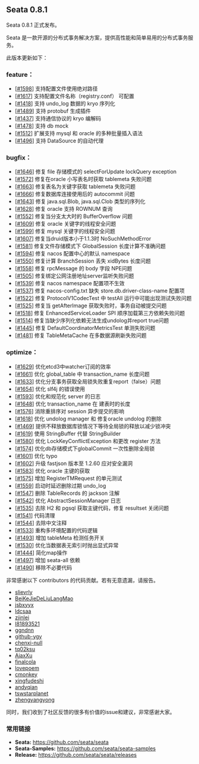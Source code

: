 ## Seata 0.8.1 

Seata 0.8.1 正式发布。

Seata 是一款开源的分布式事务解决方案，提供高性能和简单易用的分布式事务服务。

此版本更新如下：


### feature：
- [[#1598](https://github.com/seata/seata/pull/1598)] 支持配置文件使用绝对路径
- [[#1617](https://github.com/seata/seata/pull/1617)] 支持配置文件名称（registry.conf） 可配置
- [[#1418](https://github.com/seata/seata/pull/1418)] 支持 undo_log 数据的 kryo 序列化
- [[#1489](https://github.com/seata/seata/pull/1489)] 支持 protobuf 生成插件
- [[#1437](https://github.com/seata/seata/pull/1437)] 支持通信协议的 kryo 编解码
- [[#1478](https://github.com/seata/seata/pull/1478)] 支持 db mock
- [[#1512](https://github.com/seata/seata/pull/1512)] 扩展支持 mysql 和 oracle 的多种批量插入语法
- [[#1496](https://github.com/seata/seata/pull/1496)] 支持 DataSource 的自动代理


### bugfix：
- [[#1646](https://github.com/seata/seata/pull/1646)] 修复 file 存储模式的 selectForUpdate lockQuery exception
- [[#1572](https://github.com/seata/seata/pull/1572)] 修复在oracle 小写表名时获取 tablemeta 失败问题 
- [[#1663](https://github.com/seata/seata/pull/1663)] 修复表名为关键字获取 tablemeta 失败问题
- [[#1666](https://github.com/seata/seata/pull/1666)] 修复数据库连接使用后的 autocommit 问题
- [[#1643](https://github.com/seata/seata/pull/1643)] 修复 java.sql.Blob, java.sql.Clob 类型的序列化
- [[#1628](https://github.com/seata/seata/pull/1628)] 修复 oracle 支持 ROWNUM 查询
- [[#1552](https://github.com/seata/seata/pull/1552)] 修复当分支太大时的 BufferOverflow 问题
- [[#1609](https://github.com/seata/seata/pull/1609)] 修复 oracle 关键字的线程安全问题
- [[#1599](https://github.com/seata/seata/pull/1599)] 修复 mysql 关键字的线程安全问题
- [[#1607](https://github.com/seata/seata/pull/1607)] 修复当druid版本小于1.1.3时 NoSuchMethodError
- [[#1581](https://github.com/seata/seata/pull/1581)] 修复文件存储模式下 GlobalSession 长度计算不准确问题 
- [[#1594](https://github.com/seata/seata/pull/1594)] 修复 nacos 配置中心的默认 namespace
- [[#1550](https://github.com/seata/seata/pull/1550)] 修复计算 BranchSession 丢失 xidBytes 长度问题
- [[#1558](https://github.com/seata/seata/pull/1558)] 修复 rpcMessage 的 body 字段 NPE问题
- [[#1505](https://github.com/seata/seata/pull/1505)] 修复绑定公网注册地址server监听失败问题
- [[#1539](https://github.com/seata/seata/pull/1539)] 修复 nacos namespace 配置项不生效
- [[#1537](https://github.com/seata/seata/pull/1537)] 修复 nacos-config.txt 缺失 store.db.driver-class-name 配置项
- [[#1522](https://github.com/seata/seata/pull/1522)] 修复 ProtocolV1CodecTest 中 testAll 运行中可能出现测试失败问题
- [[#1525](https://github.com/seata/seata/pull/1525)] 修复当 getAfterImage 获取失败时，事务自动被提交问题
- [[#1518](https://github.com/seata/seata/pull/1518)] 修复 EnhancedServiceLoader SPI 顺序加载第三方依赖失败问题
- [[#1514](https://github.com/seata/seata/pull/1514)] 修复当缺少序列化依赖无法生成undolog并report true问题
- [[#1445](https://github.com/seata/seata/pull/1445)] 修复 DefaultCoordinatorMetricsTest 单测失败问题
- [[#1481](https://github.com/seata/seata/pull/1481)] 修复 TableMetaCache 在多数据源刷新失败问题



### optimize： 
- [[#1629](https://github.com/seata/seata/pull/1629)] 优化etcd3中watcher订阅的效率
- [[#1661](https://github.com/seata/seata/pull/1661)] 优化 global_table 中 transaction_name 长度问题
- [[#1633](https://github.com/seata/seata/pull/1633)] 优化分支事务获取全局锁失败重复report（false）问题 
- [[#1654](https://github.com/seata/seata/pull/1654)] 优化 slf4j 的错误使用
- [[#1593](https://github.com/seata/seata/pull/1593)] 优化和规范化 server 的日志 
- [[#1648](https://github.com/seata/seata/pull/1648)] 优化 transaction_name 在 建表时的长度
- [[#1576](https://github.com/seata/seata/pull/1576)] 消除重排序对 session 异步提交的影响 
- [[#1618](https://github.com/seata/seata/pull/1618)] 优化 undolog manager 和 修复oracle undolog 的删除
- [[#1469](https://github.com/seata/seata/pull/1469)] 提供不释放数据库锁情况下等待全局锁的释放以减少锁冲突
- [[#1619](https://github.com/seata/seata/pull/1416)] 使用 StringBuffer 代替 StringBuilder
- [[#1580](https://github.com/seata/seata/pull/1580)] 优化 LockKeyConflictException 和更改 register 方法
- [[#1574](https://github.com/seata/seata/pull/1574)] 优化db存储模式下globalCommit 一次性删除全局锁 
- [[#1601](https://github.com/seata/seata/pull/1601)] 优化 typo
- [[#1602](https://github.com/seata/seata/pull/1602)] 升级 fastjson 版本至 1.2.60 应对安全漏洞
- [[#1583](https://github.com/seata/seata/pull/1583)] 优化 oracle 主键的获取
- [[#1575](https://github.com/seata/seata/pull/1575)] 增加 RegisterTMRequest 的单元测试
- [[#1559](https://github.com/seata/seata/pull/1559)] 启动时延迟删除过期 undo_log
- [[#1547](https://github.com/seata/seata/pull/1547)] 删除 TableRecords 的 jackson 注解 
- [[#1542](https://github.com/seata/seata/pull/1542)] 优化 AbstractSessionManager 日志
- [[#1535](https://github.com/seata/seata/pull/1535)] 去除 H2 和 pgsql 获取主键代码，修复 resultset 关闭问题
- [[#1541](https://github.com/seata/seata/pull/1541)] 代码清理
- [[#1544](https://github.com/seata/seata/pull/1544)] 去除中文注释
- [[#1533](https://github.com/seata/seata/pull/1533)] 重构多环境配置的代码逻辑 
- [[#1493](https://github.com/seata/seata/pull/1493)] 增加 tableMeta 检测任务开关
- [[#1530](https://github.com/seata/seata/pull/1530)] 优化当数据表无索引时抛出显式异常
- [[#1444](https://github.com/seata/seata/pull/1444)] 简化map操作
- [[#1497](https://github.com/seata/seata/pull/1497)] 增加 seata-all 依赖
- [[#1490](https://github.com/seata/seata/pull/1490)] 移除不必要代码

非常感谢以下 contributors 的代码贡献。若有无意遗漏，请报告。

- [slievrly](https://github.com/slievrly)
- [BeiKeJieDeLiuLangMao](https://github.com/BeiKeJieDeLiuLangMao)
- [jsbxyyx](https://github.com/jsbxyyx)
- [ldcsaa](https://github.com/ldcsaa)
- [zjinlei](https://github.com/zjinlei)
- [l81893521](https://github.com/l81893521)
- [ggndnn](https://github.com/ggndnn)
- [github-ygy](https://github.com/github-ygy)
- [chenxi-null](https://github.com/chenxi-null)
- [tq02ksu](https://github.com/tq02ksu)
- [AjaxXu](https://github.com/AjaxXu)
- [finalcola](https://github.com/finalcola)
- [lovepoem](https://github.com/lovepoem)
- [cmonkey](https://github.com/cmonkey)
- [xingfudeshi](https://github.com/xingfudeshi)
- [andyqian](https://github.com/andyqian)
- [tswstarplanet](https://github.com/tswstarplanet)
- [zhengyangyong](https://github.com/zhengyangyong)

同时，我们收到了社区反馈的很多有价值的issue和建议，非常感谢大家。


### 常用链接
- **Seata:** https://github.com/seata/seata  
- **Seata-Samples:** https://github.com/seata/seata-samples   
- **Release:** https://github.com/seata/seata/releases
